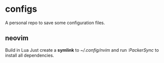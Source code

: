 # configs
A personal repo to save some configuration files.

## neovim
Build in Lua
Just create a **symlink** to _~/.config/nvim_ and run _:PackerSync_ to install all dependencies.
